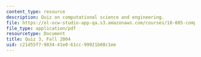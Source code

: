 ```yaml
---
content_type: resource
description: Quiz on computational science and engineering.
file: https://ol-ocw-studio-app-qa.s3.amazonaws.com/courses/18-085-computational-science-and-engineering-i-fall-2008/c21d55f7983441e061cc99921b08c1ee_quiz318085f04.pdf
file_type: application/pdf
resourcetype: Document
title: Quiz 3, Fall 2004
uid: c21d55f7-9834-41e0-61cc-99921b08c1ee
---
```

